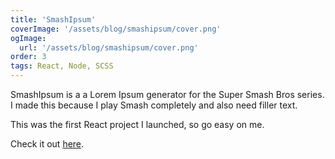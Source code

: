 ```yaml
---
title: 'SmashIpsum'
coverImage: '/assets/blog/smashipsum/cover.png'
ogImage:
  url: '/assets/blog/smashipsum/cover.png'
order: 3
tags: React, Node, SCSS
---
```


SmashIpsum is a a Lorem Ipsum generator for the Super Smash Bros series. I made this because I play Smash completely and also need filler text.

This was the first React project I launched, so go easy on me.

Check it out <a href="https://smashipsum.herokuapp.com/" target="_blank">here</a>.
